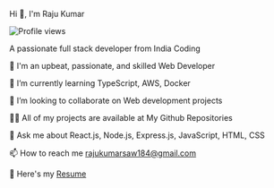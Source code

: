 Hi 👋, I'm Raju Kumar

![Profile views](https://hits.seeyoufarm.com/api/count/incr/badge.svg?url=https%3A%2F%2Fgithub.com%2FRajukumarsaw)

A passionate full stack developer from India
Coding


🔭 I'm an upbeat, passionate, and skilled Web Developer

🌱 I’m currently learning TypeScript, AWS, Docker

🤝 I’m looking to collaborate on Web development projects

👨‍💻 All of my projects are available at My Github Repositories

💬 Ask me about React.js, Node.js, Express.js, JavaScript, HTML, CSS

📫 How to reach me rajukumarsaw184@gmail.com

📄 Here's my [Resume](https://drive.google.com/file/d/1QJXuXilRtkgcLR5DjYfiEKvF75I2Y2Vj/view?usp=sharing)
